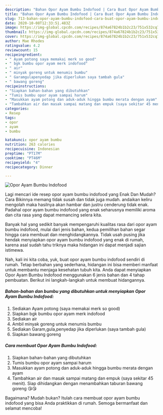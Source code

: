 ```yaml
---
description: "Bahan Opor Ayam Bumbu Indofood | Cara Buat Opor Ayam Bumbu Indofood Yang Enak Dan Mudah"
title: "Bahan Opor Ayam Bumbu Indofood | Cara Buat Opor Ayam Bumbu Indofood Yang Enak Dan Mudah"
slug: 713-bahan-opor-ayam-bumbu-indofood-cara-buat-opor-ayam-bumbu-indofood-yang-enak-dan-mudah
date: 2020-10-08T12:33:51.483Z
image: https://img-global.cpcdn.com/recipes/874a67824b1b2c23/751x532cq70/opor-ayam-bumbu-indofood-foto-resep-utama.jpg
thumbnail: https://img-global.cpcdn.com/recipes/874a67824b1b2c23/751x532cq70/opor-ayam-bumbu-indofood-foto-resep-utama.jpg
cover: https://img-global.cpcdn.com/recipes/874a67824b1b2c23/751x532cq70/opor-ayam-bumbu-indofood-foto-resep-utama.jpg
author: Mae Rhodes
ratingvalue: 4.2
reviewcount: 15
recipeingredient:
- " Ayam potong saya memakai merk so good"
- " bgk bumbu opor ayam merk indofood"
- " air"
- " minyak goreng untuk menumis bumbu"
- " Garamgulapenyedap jika diperlukan saya tambah gula"
- " bawang goreng"
recipeinstructions:
- "Siapkan bahan-bahan yang dibutuhkan"
- "Tumis bumbu opor ayam sampai harum"
- "Masukkan ayam potong dan aduk-aduk hingga bumbu merata dengan ayam"
- "Tambahkan air dan masak sampai matang dan empuk (saya sekitar 45 menit). Siap dihidangkan dengan menambahkan taburan bawang goreng 😘😘"
categories:
- Resep
tags:
- opor
- ayam
- bumbu

katakunci: opor ayam bumbu 
nutrition: 263 calories
recipecuisine: Indonesian
preptime: "PT17M"
cooktime: "PT46M"
recipeyield: "4"
recipecategory: Dinner

---
```



![Opor Ayam Bumbu Indofood](https://img-global.cpcdn.com/recipes/874a67824b1b2c23/751x532cq70/opor-ayam-bumbu-indofood-foto-resep-utama.jpg)

Lagi mencari ide resep opor ayam bumbu indofood yang Enak Dan Mudah? Cara Bikinnya memang tidak susah dan tidak juga mudah. andaikan keliru mengolah maka hasilnya akan hambar dan justru cenderung tidak enak. Padahal opor ayam bumbu indofood yang enak seharusnya memiliki aroma dan cita rasa yang dapat memancing selera kita.



Banyak hal yang sedikit banyak mempengaruhi kualitas rasa dari opor ayam bumbu indofood, mulai dari jenis bahan, kedua pemilihan bahan segar hingga cara membuat dan menghidangkannya. Tidak usah pusing jika hendak menyiapkan opor ayam bumbu indofood yang enak di rumah, karena asal sudah tahu triknya maka hidangan ini dapat menjadi sajian istimewa.


Nah, kali ini kita coba, yuk, buat opor ayam bumbu indofood sendiri di rumah. Tetap berbahan yang sederhana, hidangan ini bisa memberi manfaat untuk membantu menjaga kesehatan tubuh kita. Anda dapat menyiapkan Opor Ayam Bumbu Indofood menggunakan 6 jenis bahan dan 4 tahap pembuatan. Berikut ini langkah-langkah untuk membuat hidangannya.

<!--inarticleads1-->

##### Bahan-bahan dan bumbu yang dibutuhkan untuk menyiapkan Opor Ayam Bumbu Indofood:

1. Sediakan  Ayam potong (saya memakai merk so good)
1. Siapkan  bgk bumbu opor ayam merk indofood
1. Sediakan  air
1. Ambil  minyak goreng untuk menumis bumbu
1. Sediakan  Garam,gula,penyedap jika diperlukan (saya tambah gula)
1. Siapkan  bawang goreng




<!--inarticleads2-->

##### Cara membuat Opor Ayam Bumbu Indofood:

1. Siapkan bahan-bahan yang dibutuhkan
1. Tumis bumbu opor ayam sampai harum
1. Masukkan ayam potong dan aduk-aduk hingga bumbu merata dengan ayam
1. Tambahkan air dan masak sampai matang dan empuk (saya sekitar 45 menit). Siap dihidangkan dengan menambahkan taburan bawang goreng 😘😘




Bagaimana? Mudah bukan? Itulah cara membuat opor ayam bumbu indofood yang bisa Anda praktikkan di rumah. Semoga bermanfaat dan selamat mencoba!

